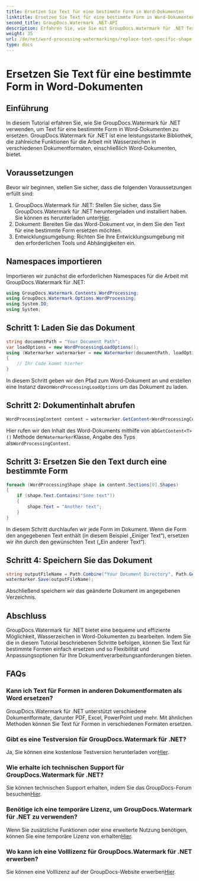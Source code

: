 ```yaml
---
title: Ersetzen Sie Text für eine bestimmte Form in Word-Dokumenten
linktitle: Ersetzen Sie Text für eine bestimmte Form in Word-Dokumenten
second_title: GroupDocs.Watermark .NET-API
description: Erfahren Sie, wie Sie mit GroupDocs.Watermark für .NET Text für bestimmte Formen in Word-Dokumenten ersetzen. Folgen Sie unserer Schritt-für-Schritt-Anleitung.
weight: 35
url: /de/net/word-processing-watermarkings/replace-text-specific-shape-word-docs/
type: docs
---
```

# Ersetzen Sie Text für eine bestimmte Form in Word-Dokumenten

## Einführung
In diesem Tutorial erfahren Sie, wie Sie GroupDocs.Watermark für .NET verwenden, um Text für eine bestimmte Form in Word-Dokumenten zu ersetzen. GroupDocs.Watermark für .NET ist eine leistungsstarke Bibliothek, die zahlreiche Funktionen für die Arbeit mit Wasserzeichen in verschiedenen Dokumentformaten, einschließlich Word-Dokumenten, bietet.
## Voraussetzungen
Bevor wir beginnen, stellen Sie sicher, dass die folgenden Voraussetzungen erfüllt sind:
1.  GroupDocs.Watermark für .NET: Stellen Sie sicher, dass Sie GroupDocs.Watermark für .NET heruntergeladen und installiert haben. Sie können es herunterladen unter[Hier](https://releases.groupdocs.com/Watermark/net/).
2. Dokument: Bereiten Sie das Word-Dokument vor, in dem Sie den Text für eine bestimmte Form ersetzen möchten.
3. Entwicklungsumgebung: Richten Sie Ihre Entwicklungsumgebung mit den erforderlichen Tools und Abhängigkeiten ein.

## Namespaces importieren
Importieren wir zunächst die erforderlichen Namespaces für die Arbeit mit GroupDocs.Watermark für .NET:
```csharp
using GroupDocs.Watermark.Contents.WordProcessing;
using GroupDocs.Watermark.Options.WordProcessing;
using System.IO;
using System;
```
## Schritt 1: Laden Sie das Dokument
```csharp
string documentPath = "Your Document Path";
var loadOptions = new WordProcessingLoadOptions();
using (Watermarker watermarker = new Watermarker(documentPath, loadOptions))
{
    // Ihr Code kommt hierher
}
```
 In diesem Schritt geben wir den Pfad zum Word-Dokument an und erstellen eine Instanz davon`WordProcessingLoadOptions` um das Dokument zu laden.
## Schritt 2: Dokumentinhalt abrufen
```csharp
WordProcessingContent content = watermarker.GetContent<WordProcessingContent>();
```
 Hier rufen wir den Inhalt des Word-Dokuments mithilfe von ab`GetContent<T>()` Methode der`Watermarker`Klasse, Angabe des Typs als`WordProcessingContent`.
## Schritt 3: Ersetzen Sie den Text durch eine bestimmte Form
```csharp
foreach (WordProcessingShape shape in content.Sections[0].Shapes)
{
    if (shape.Text.Contains("Some text"))
    {
        shape.Text = "Another text";
    }
}
```
In diesem Schritt durchlaufen wir jede Form im Dokument. Wenn die Form den angegebenen Text enthält (in diesem Beispiel „Einiger Text“), ersetzen wir ihn durch den gewünschten Text („Ein anderer Text“).
## Schritt 4: Speichern Sie das Dokument
```csharp
string outputFileName = Path.Combine("Your Document Directory", Path.GetFileName(documentPath));
watermarker.Save(outputFileName);
```
Abschließend speichern wir das geänderte Dokument im angegebenen Verzeichnis.

## Abschluss
GroupDocs.Watermark für .NET bietet eine bequeme und effiziente Möglichkeit, Wasserzeichen in Word-Dokumenten zu bearbeiten. Indem Sie die in diesem Tutorial beschriebenen Schritte befolgen, können Sie Text für bestimmte Formen einfach ersetzen und so Flexibilität und Anpassungsoptionen für Ihre Dokumentverarbeitungsanforderungen bieten.
## FAQs
### Kann ich Text für Formen in anderen Dokumentformaten als Word ersetzen?
GroupDocs.Watermark für .NET unterstützt verschiedene Dokumentformate, darunter PDF, Excel, PowerPoint und mehr. Mit ähnlichen Methoden können Sie Text für Formen in verschiedenen Formaten ersetzen.
### Gibt es eine Testversion für GroupDocs.Watermark für .NET?
 Ja, Sie können eine kostenlose Testversion herunterladen von[Hier](https://releases.groupdocs.com/).
### Wie erhalte ich technischen Support für GroupDocs.Watermark für .NET?
Sie können technischen Support erhalten, indem Sie das GroupDocs-Forum besuchen[Hier](https://forum.groupdocs.com/c/watermark/19).
### Benötige ich eine temporäre Lizenz, um GroupDocs.Watermark für .NET zu verwenden?
 Wenn Sie zusätzliche Funktionen oder eine erweiterte Nutzung benötigen, können Sie eine temporäre Lizenz von erhalten[Hier](https://purchase.groupdocs.com/temporary-license/).
### Wo kann ich eine Volllizenz für GroupDocs.Watermark für .NET erwerben?
 Sie können eine Volllizenz auf der GroupDocs-Website erwerben[Hier](https://purchase.groupdocs.com/buy).